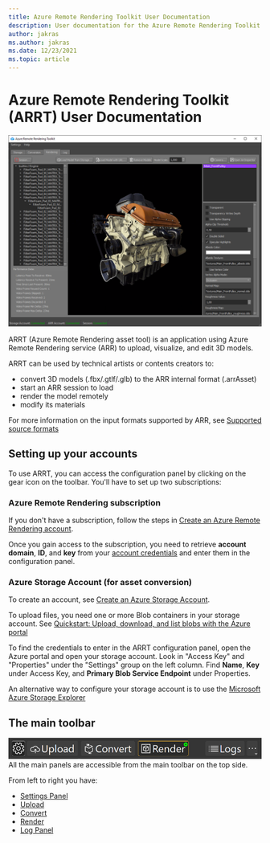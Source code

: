 ```yaml
---
title: Azure Remote Rendering Toolkit User Documentation
description: User documentation for the Azure Remote Rendering Toolkit
author: jakras
ms.author: jakras
ms.date: 12/23/2021
ms.topic: article
---
```


# Azure Remote Rendering Toolkit (ARRT) User Documentation

![ARRT material editing view](media/ARRT.png)

ARRT (Azure Remote Rendering asset tool) is an application using Azure Remote Rendering service (ARR) to upload, visualize, and edit 3D models.

ARRT can be used by technical artists or contents creators to:

* convert 3D models (.fbx/.gtlf/.glb) to the ARR internal format (.arrAsset)
* start an ARR session to load
* render the model remotely
* modify its materials

For more information on the input formats supported by ARR, see [Supported source formats](https://docs.microsoft.com/en-gb/azure/remote-rendering/how-tos/conversion/model-conversion#supported-source-formats)

## Setting up your accounts

To use ARRT, you can access the configuration panel by clicking on the gear icon on the toolbar.
You'll have to set up two subscriptions:

### Azure Remote Rendering subscription

If you don't have a subscription, follow the steps in [Create an Azure Remote Rendering account](https://docs.microsoft.com/azure/remote-rendering/how-tos/create-an-account#create-an-account).

Once you gain access to the subscription, you need to retrieve **account domain**, **ID**, and **key** from your [account credentials](https://docs.microsoft.com/azure/remote-rendering/how-tos/create-an-account#retrieve-the-account-information) and enter them in the configuration panel.

### Azure Storage Account (for asset conversion)

To create an account, see [Create an Azure Storage Account](https://docs.microsoft.com/azure/storage/common/storage-account-create).

To upload files, you need one or more Blob containers in your storage account. See [Quickstart: Upload, download, and list blobs with the Azure portal](https://docs.microsoft.com/azure/storage/blobs/storage-quickstart-blobs-portal)

To find the credentials to enter in the ARRT configuration panel, open the Azure portal and open your storage account. Look in "Access Key" and "Properties" under the "Settings" group on the left column. Find **Name**, **Key** under Access Key, and **Primary Blob Service Endpoint** under Properties.

An alternative way to configure your storage account is to use the [Microsoft Azure Storage Explorer](https://azure.microsoft.com/features/storage-explorer/)

## The main toolbar

![Main toolbar](media/toolbar.png)
All the main panels are accessible from the main toolbar on the top side.

From left to right you have:

* [Settings Panel](settings-panel.md)
* [Upload](upload.md)
* [Convert](conversion.md)
* [Render](rendering.md)
* [Log Panel](log-panel.md)
